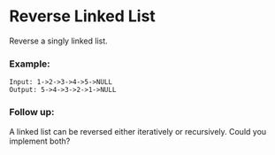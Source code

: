 # Reverse Linked List

Reverse a singly linked list.

### Example:
```
Input: 1->2->3->4->5->NULL
Output: 5->4->3->2->1->NULL

```

### Follow up:

A linked list can be reversed either iteratively or recursively. Could you implement both?